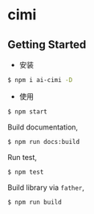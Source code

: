 # cimi

## Getting Started

- 安装

```bash
$ npm i ai-cimi -D
```

- 使用

```bash
$ npm start
```

Build documentation,

```bash
$ npm run docs:build
```

Run test,

```bash
$ npm test
```

Build library via `father`,

```bash
$ npm run build
```
